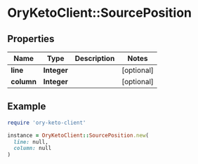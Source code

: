 # OryKetoClient::SourcePosition

## Properties

| Name | Type | Description | Notes |
| ---- | ---- | ----------- | ----- |
| **line** | **Integer** |  | [optional] |
| **column** | **Integer** |  | [optional] |

## Example

```ruby
require 'ory-keto-client'

instance = OryKetoClient::SourcePosition.new(
  line: null,
  column: null
)
```

